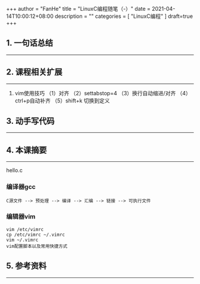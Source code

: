 +++
author = "FanHe"
title = "LinuxC编程随笔（-）"
date = 2021-04-14T10:00:12+08:00
description = ""
categories = [
    "LinuxC编程"
]
draft=true
+++

## 1. 一句话总结
---

## 2. 课程相关扩展
---

1. vim使用技巧
	（1）对齐
	（2）settabstop=4
	（3）换行自动缩进/对齐
	（4）ctrl+p自动补齐
	（5）shift+k 切换到定义
	

## 3. 动手写代码
---

## 4. 本课摘要
---

hello.c
### 编译器gcc
	C源文件 --> 预处理 --> 编译 --> 汇编 --> 链接 --> 可执行文件

### 编辑器vim
	vim /etc/vimrc
	cp /etc/vimrc ~/.vimrc
	vim ~/.vimrc
	vim配置脚本以及常用快捷方式


## 5. 参考资料
---